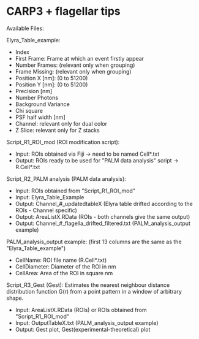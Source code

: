 # CARP3 + flagellar tips

Available Files:

Elyra_Table_example: 
- Index
- First Frame: Frame at which an event firstly appear
- Number Frames: (relevant only when grouping)
- Frame Missing: (relevant only when grouping)
- Position X [nm]: (0 to 51200)
- Position Y [nm]: (0 to 51200)
- Precision [nm]
- Number Photons
- Background Variance
- Chi square
- PSF half width [nm]
- Channel: relevant only for dual color
- Z Slice: relevant only for Z stacks 

Script_R1_ROI_mod (ROI modification script):
- Input: ROIs obtained via Fiji -> need to be named Cell*.txt
- Output: ROIs ready to be used for "PALM data analysis" script -> R.Cell*.txt

Script_R2_PALM analysis (PALM data analysis):
- Input: ROIs obtained from "Script_R1_ROI_mod"
- Input: Elyra_Table_Example
- Output: Channel_#_updatedtableX (Elyra table drifted according to the ROIs - Channel specific)
- Output: AreaListX.RData (ROIs - both channels give the same output)
- Output: Channel_#_flagella_drifted_filtered.txt (PALM_analysis_output example)

PALM_analysis_output example: (first 13 columns are the same as the "Elyra_Table_example")
- CellName: ROI file name (R.Cell*.txt)
- CellDiameter: Diameter of the ROI in nm
- CellArea: Area of the ROI in square nm

Script_R3_Gest (Gest): Estimates the nearest neighbour distance distribution function G(r) from a point pattern in a window of arbitrary shape.
- Input: AreaListX.RData (ROIs) or ROIs obtained from "Script_R1_ROI_mod"
- Input: OutputTableX.txt (PALM_analysis_output example)
- Output: Gest plot, Gest(experimental-theoretical) plot
